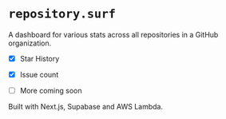 # `repository.surf`

A dashboard for various stats across all repositories in a GitHub organization. 


- [x] Star History
- [x] Issue count
- [ ] More coming soon


Built with Next.js, Supabase and AWS Lambda.
